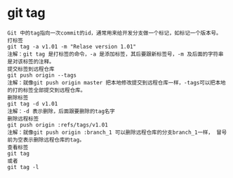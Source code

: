 # git tag
    Git 中的tag指向一次commit的id，通常用来给开发分支做一个标记，如标记一个版本号。
    打标签
    git tag -a v1.01 -m "Relase version 1.01"
    注解：git tag 是打标签的命令，-a 是添加标签，其后要跟新标签号，-m 及后面的字符串是对该标签的注释。
    提交标签到远程仓库
    git push origin --tags
    注解：就像git push origin master 把本地修改提交到远程仓库一样，-tags可以把本地的打的标签全部提交到远程仓库。
    删除标签
    git tag -d v1.01
    注解：-d 表示删除，后面跟要删除的tag名字
    删除远程标签
    git push origin :refs/tags/v1.01
    注解：就像git push origin :branch_1 可以删除远程仓库的分支branch_1一样， 冒号前为空表示删除远程仓库的tag。
    查看标签
    git tag
    或者
    git tag -l